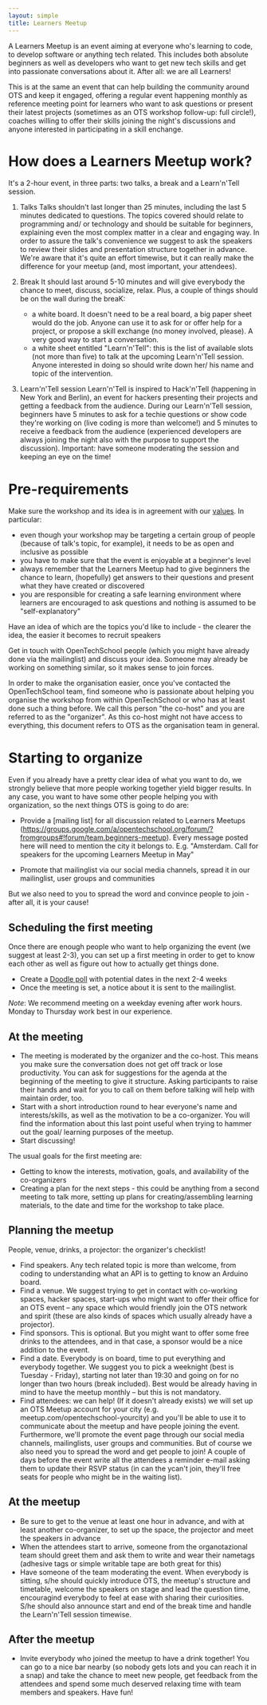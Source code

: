 ```yaml
---
layout: simple
title: Learners Meetup
---
```


A Learners Meetup is an event aiming at everyone who's learning to code, to develop software or anything tech related. This includes both absolute beginners as well as developers who want to get new tech skills and get into passionate conversations about it. After all: we are all Learners!

This is at the same an event that can help building the community around OTS and keep it engaged, offering a regular event happening monthly as reference meeting point for learners who want to ask questions or present their latest projects (sometimes as an OTS workshop follow-up: full circle!), coaches willing to offer their skills joining the night's discussions and anyone interested in participating in a skill enchange.

# How does a Learners Meetup work?

It's a 2-hour event, in three parts: two talks, a break and a Learn'n'Tell session.


1. Talks
Talks shouldn't last longer than 25 minutes, including the last 5 minutes dedicated to questions.
The topics covered should relate to programming and/ or technology and should be suitable for beginners, explaining even the most complex matter in a clear and engaging way.
In order to assure the talk's convenience we suggest to ask the speakers to review their slides and presentation structure together in advance. We're aware that it's quite an effort timewise, but it can really make the difference for your meetup (and, most important, your attendees).

2. Break
It should last around 5-10 minutes and will give everybody the chance to meet, discuss, socialize, relax.
Plus, a couple of things should be on the wall during the breaK:
    * a white board. It doesn't need to be a real board, a big paper sheet would do the job. Anyone can use it to ask for or offer help for a project, or propose a skill exchange (no money involved, please). A very good way to start a conversation.
    * a white sheet entitled "Learn'n'Tell": this is the list of available slots (not more than five) to talk at the upcoming Learn'n'Tell session. Anyone interested in doing so should write down her/ his name and topic of the intervention.

3. Learn'n'Tell session
Learn'n'Tell is inspired to Hack'n'Tell (happening in New York and Berlin), an event for hackers presenting their projects and getting a feedback from the audience. During our Learn'n'Tell session, beginners have 5 minutes to ask for a techie questions or show code they're working on (live coding is more than welcome!) and 5 minutes to receive a feedback from the audience (experienced developers are always joining the night also with the purpose to support the discussion). Important: have someone moderating the session and keeping an eye on the time!

# Pre-requirements

Make sure the workshop and its idea is in agreement with our [values](/values.html). In particular:
 * even though your workshop may be targeting a certain group of people (because of talk's topic, for example), it needs to be as open and inclusive as possible
 * you have to make sure that the event is enjoyable at a beginner's level
 * always remember that the Learners Meetup had to give beginners the chance to learn, (hopefully) get answers to their questions and present what they have created or discovered
 * you are responsible for creating a safe learning environment where learners are encouraged to ask questions and nothing is assumed to be "self-explanatory"

Have an idea of which are the topics you'd like to include - the clearer the idea, the easier it becomes to recruit speakers

Get in touch with OpenTechSchool people (which you might have already done via the mailinglist) and discuss your idea. Someone may already be working on something similar, so it makes sense to join forces.

In order to make the organisation easier, once you've contacted the OpenTechSchool team, find someone who is passionate about helping you organise the workshop from within OpenTechSchool or who has at least done such a thing before. We call this person "the co-host" and you are referred to as the "organizer". As this co-host might not have access to everything, this document refers to OTS as the organisation team in general.

# Starting to organize

Even if you already have a pretty clear idea of what you want to do, we strongly believe that more people working together yield bigger results. In any case, you want to have some other people helping you with organization, so the next things OTS is going to do are:

 * Provide a [mailing list] for all discussion related to Learners Meetups (https://groups.google.com/a/opentechschool.org/forum/?fromgroups#!forum/team.beginners-meetup).
Every message posted here will need to mention the city it belongs to.
E.g. "Amsterdam. Call for speakers for the upcoming Learners Meetup in May"

 * Promote that mailinglist via our social media channels, spread it in our mailinglist, user groups and communities

But we also need to you to spread the word and convince people to join - after all, it is your cause!

## Scheduling the first meeting
Once there are enough people who want to help organizing the event (we suggest at least 2-3), you can set up a first meeting in order to get to know each other as well as figure out how to actually get things done.

 * Create a [Doodle poll](http://www.doodle.com/) with potential dates in the next 2-4 weeks
 * Once the meeting is set, a notice about it is sent to the mailinglist.

_Note_: We recommend meeting on a weekday evening after work hours. Monday to Thursday work best in our experience.

## At the meeting

 * The meeting is moderated by the organizer and the co-host. This means you make sure the conversation does not get off track or lose productivity. You can ask for suggestions for the agenda at the beginning of the meeting to give it structure. Asking participants to raise their hands and wait for you to call on them before talking will help with maintain order, too.
 * Start with a short introduction round to hear everyone's name and interests/skills, as well as the motivation to be a co-organizer. You will find the information about this last point useful when trying to hammer out the goal/ learning purposes of the meetup.
 * Start discussing!

The usual goals for the first meeting are:
 * Getting to know the interests, motivation, goals, and availability of the co-organizers
 * Creating a plan for the next steps - this could be anything from a second meeting to talk more, setting up plans for creating/assembling learning materials, to the date and time for the workshop to take place.

## Planning the meetup
People, venue, drinks, a projector: the organizer's checklist!

 * Find speakers. Any tech related topic is more than welcome, from coding to understanding what an API is to getting to know an Arduino board.
 * Find a venue. We suggest trying to get in contact with co-working spaces, hacker spaces, start-ups who might want to offer their office for an OTS event – any space which would friendly join the OTS network and spirit (these are also kinds of spaces which usually already have a projector).
 * Find sponsors. This is optional. But you might want to offer some free drinks to the attendees, and in that case, a sponsor would be a nice addition to the event.
 * Find a date. Everybody is on board, time to put everything and everybody together. We suggest you to pick a weeknight (best is Tuesday - Friday), starting not later than 19:30 and going on for no longer than two hours (break included). Best would be already having in mind to have the meetup monthly – but this is not mandatory.
 * Find attendees: we can help! (If it doesn't already exists) we will set up an OTS Meetup account for your city (e.g. meetup.com/opentechschool-yourcity) and you'll be able to use it to communicate about the meetup and have people joining the event. Furthermore, we'll promote the event page through our social media channels, mailinglists, user groups and communities. But of course we also need you to spread the word and get people to join! A couple of days before the event write all the attendees a reminder e-mail asking them to update their RSVP status (in can the ycan't join, they'll free seats for people who might be in the waiting list).

## At the meetup
 * Be sure to get to the venue at least one hour in advance, and with at least another co-organizer, to set up the space, the projector and meet the speakers in advance
 * When the attendees start to arrive, someone from the organotazional team should greet them and ask them to write and wear their nametags (adhesive tags or simple writable tape are both great for this)
 * Have someone of the team moderating the event. When everybody is sitting, s/he should quickly introduce OTS, the meetup's structure and timetable, welcome the speakers on stage and lead the question time, encouragind everybody to feel at ease with sharing their curiosities. S/he should also announce start and end of the break time and handle the Learn'n'Tell session timewise.

## After the meetup

 * Invite everybody who joined the meetup to have a drink together! You can go to a nice bar nearby (so nobody gets lots and you can reach it in a snap) and take the chance to meet new people, get feedback from the attendees and spend some much deserved relaxing time with team members and speakers. Have fun!